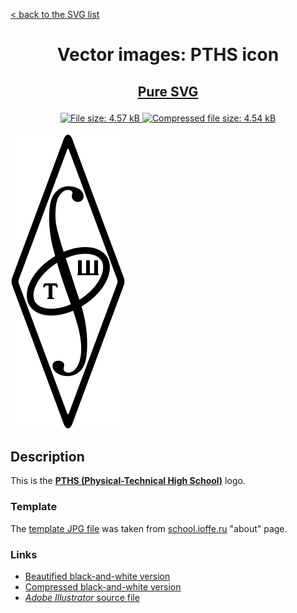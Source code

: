 [< back to the SVG list](../ "SVG list")

<h1 align="center">Vector images: PTHS icon</h1>

<h2><p align="center"><a href="PTHS.svg" title="View & Download PTHS icon">Pure SVG</a></p></h2>
<div class="spoiler shown">
	<div class="spoiler_text" onclick="this.parentNode.classList.toggle('shown')"></div>
	<div class="spoiler_content">
		<div class="badges" align="center">
			<a href="PTHS.svg" target="_blank" title="File size">
				<img alt="File size: 4.57 kB" src="https://img.shields.io/static/v1?cacheSeconds=10800&style=flat&label=File%20size&message=4.57%20kB&color=0aa">
			</a>
			<a href="./src/PTHS.min.svg" target="_blank" title="File size">
				<img alt="Compressed file size: 4.54 kB" src="https://img.shields.io/static/v1?cacheSeconds=10800&style=flat&label=Compressed&message=4.54%20kB&color=bb0">
			</a>
		</div>
		<div>
			<br>
			<img src="PTHS.svg" alt="***There should be an image here***" title="PTHS icon">
			<br>
		</div>
	</div>
</div>

## Description

This is the **[PTHS (Physical-Technical High School)](http://school.ioffe.ru "Visit school.ioffe.ru")** logo.

### Template

The [template JPG file](http://www.school.ioffe.ru/album/photos/365.jpg "See template JPG file") was taken from [school.ioffe.ru](http://www.school.ioffe.ru/readings/pths_about_en.html "Visit school.ioffe.ru/readings/pths_about_en.html") "about" page.

### Links

- [Beautified black-and-white version](PTHS.svg "Download beautified black-and-white SVG")
- [Compressed black-and-white version](./src/PTHS.min.svg "Download compressed black-and-white SVG")
- [*Adobe Illustrator* source file](./src/PTHS.ai "Download Adobe Illustrator (.ai) source file")